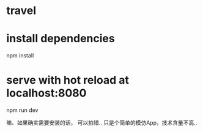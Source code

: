 # travel

# install dependencies
npm install

# serve with hot reload at localhost:8080
npm run dev

嘛、如果确实需要安装的话， 可以拍错.. 只是个简单的模仿App，技术含量不高..
